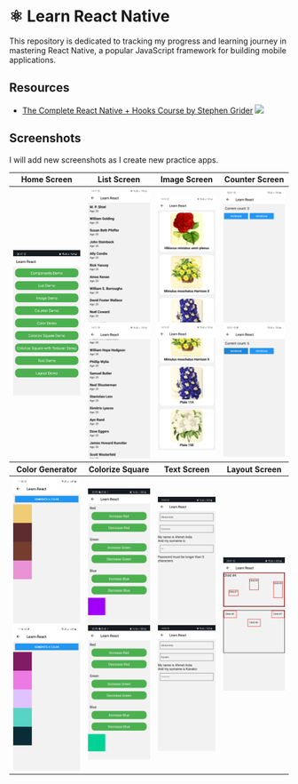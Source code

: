 # ⚛️ Learn React Native

This repository is dedicated to tracking my progress and learning journey in mastering React Native, a popular JavaScript framework for building mobile applications. 

## Resources

* [The Complete React Native + Hooks Course by Stephen Grider](https://www.udemy.com/course/the-complete-react-native-and-redux-course)  ![](https://geps.dev/progress/18?dangerColor=8BC34A&warningColor=8BC34A&successColor=8BC34A)

## Screenshots

I will add new screenshots as I create new practice apps.

<table>
<thead>
  <tr>
    <th>Home Screen</th>
    <th>List Screen</th>
    <th>Image Screen</th>
    <th>Counter Screen</th>
  </tr>
</thead>
<tbody>
  <tr>
    <td><img src="screenshots/00-menu.jpg" alt="menu" width="150"></td>
    <td>
    <img src="screenshots/01-list-screen-1.jpg" alt="list-1" width="150">
    <img src="screenshots/01-list-screen-2.jpg" alt="list-2" width="150">
    </td>
    <td>
    <img src="screenshots/02-image-screen-1.jpg" alt="image-1" width="150">
    <img src="screenshots/02-image-screen-2.jpg" alt="image-2" width="150">
    </td>
    <td>
    <img src="screenshots/03-counter-screen-1.jpg" alt="counter-1" width="150">
    <img src="screenshots/03-counter-screen-2.jpg" alt="counter-2" width="150">
    </td>
  </tr>
</tbody>
<thead>
  <tr>
    <th>Color Generator</th>
    <th>Colorize Square</th>
    <th>Text Screen</th>
    <th>Layout Screen</th>
  </tr>
</thead>
<tbody>
  <tr>
    <td>
    <img src="screenshots/04-color-generator-1.jpg" alt="colorgen-1" width="150">
    <img src="screenshots/04-color-generator-2.jpg" alt="colorgen-2" width="150">
    </td>
    <td>
    <img src="screenshots/05-colorize-square-1.jpg" alt="color2-1" width="150">
    <img src="screenshots/05-colorize-square-2.jpg" alt="color2-2" width="150">
    </td>
    <td>
    <img src="screenshots/06-text-screen-1.jpg" alt="text-1" width="150">
    <img src="screenshots/06-text-screen-2.jpg" alt="text-2" width="150">
    </td>
    <td>
    <img src="screenshots/07-layout-screen.jpg" alt="layout-2" width="150">
    </td>
  </tr>
</tbody>
</table>

